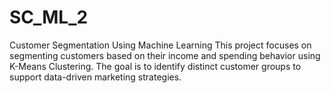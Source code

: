 # SC_ML_2
Customer Segmentation Using Machine Learning This project focuses on segmenting customers based on their income and spending behavior using K-Means Clustering. The goal is to identify distinct customer groups to support data-driven marketing strategies.
